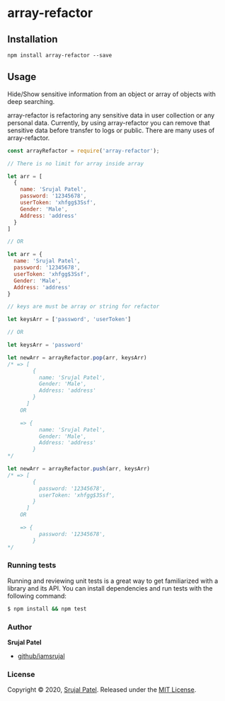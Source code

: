 # array-refactor

## Installation

```
npm install array-refactor --save
```

## Usage

Hide/Show sensitive information from an object or array of objects with deep searching.

array-refactor is refactoring any sensitive data in user collection or any personal data. 
Currently, by using array-refactor you can remove that sensitive data before transfer to logs or public.
There are many uses of array-refactor.

```javascript
const arrayRefactor = require('array-refactor');

// There is no limit for array inside array

let arr = [
  {
    name: 'Srujal Patel',
    password: '12345678',
    userToken: 'xhfgg$3Ssf',
    Gender: 'Male',
    Address: 'address'
  }
] 

// OR

let arr = {
  name: 'Srujal Patel',
  password: '12345678',
  userToken: 'xhfgg$3Ssf',
  Gender: 'Male',
  Address: 'address'
}

// keys are must be array or string for refactor

let keysArr = ['password', 'userToken']

// OR

let keysArr = 'password'

let newArr = arrayRefactor.pop(arr, keysArr)
/* => [
        {
          name: 'Srujal Patel',
          Gender: 'Male',
          Address: 'address'
        }
      ]
    OR

    => {
          name: 'Srujal Patel',
          Gender: 'Male',
          Address: 'address'
        }
*/

let newArr = arrayRefactor.push(arr, keysArr)
/* => [
        {
          password: '12345678',
          userToken: 'xhfgg$3Ssf',
        }
      ]
    OR

    => {
          password: '12345678',
        }
*/
```

### Running tests

Running and reviewing unit tests is a great way to get familiarized with a library and its API. You can install dependencies and run tests with the following command:

```sh
$ npm install && npm test
```

### Author

**Srujal Patel**

* [github/iamsrujal](https://github.com/iamsrujal)

### License
Copyright © 2020, [Srujal Patel](https://github.com/iamsrujal/array-refactor).
Released under the [MIT License](LICENSE).

